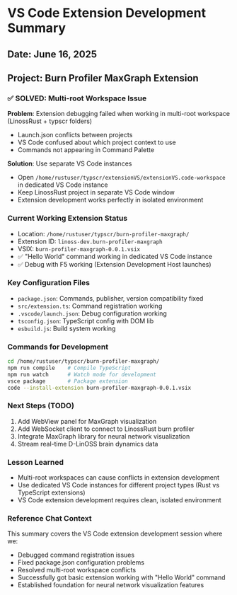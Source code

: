 # VS Code Extension Development Summary

## Date: June 16, 2025
## Project: Burn Profiler MaxGraph Extension

### ✅ SOLVED: Multi-root Workspace Issue
**Problem**: Extension debugging failed when working in multi-root workspace (LinossRust + typscr folders)
- Launch.json conflicts between projects
- VS Code confused about which project context to use
- Commands not appearing in Command Palette

**Solution**: Use separate VS Code instances
- Open `/home/rustuser/typscr/extensionVS/extensionVS.code-workspace` in dedicated VS Code instance
- Keep LinossRust project in separate VS Code window
- Extension development works perfectly in isolated environment

### Current Working Extension Status
- Location: `/home/rustuser/typscr/burn-profiler-maxgraph/`
- Extension ID: `linoss-dev.burn-profiler-maxgraph`
- VSIX: `burn-profiler-maxgraph-0.0.1.vsix`
- ✅ "Hello World" command working in dedicated VS Code instance
- ✅ Debug with F5 working (Extension Development Host launches)

### Key Configuration Files
- `package.json`: Commands, publisher, version compatibility fixed
- `src/extension.ts`: Command registration working
- `.vscode/launch.json`: Debug configuration working
- `tsconfig.json`: TypeScript config with DOM lib
- `esbuild.js`: Build system working

### Commands for Development
```bash
cd /home/rustuser/typscr/burn-profiler-maxgraph/
npm run compile    # Compile TypeScript
npm run watch      # Watch mode for development
vsce package       # Package extension
code --install-extension burn-profiler-maxgraph-0.0.1.vsix
```

### Next Steps (TODO)
1. Add WebView panel for MaxGraph visualization
2. Add WebSocket client to connect to LinossRust burn profiler
3. Integrate MaxGraph library for neural network visualization
4. Stream real-time D-LinOSS brain dynamics data

### Lesson Learned
- Multi-root workspaces can cause conflicts in extension development
- Use dedicated VS Code instances for different project types (Rust vs TypeScript extensions)
- VS Code extension development requires clean, isolated environment

### Reference Chat Context
This summary covers the VS Code extension development session where we:
- Debugged command registration issues
- Fixed package.json configuration problems
- Resolved multi-root workspace conflicts
- Successfully got basic extension working with "Hello World" command
- Established foundation for neural network visualization features
